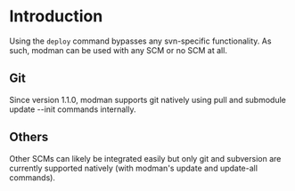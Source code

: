 # Introduction #

Using the `deploy` command bypasses any svn-specific functionality. As such, modman can be used with any SCM or no SCM at all.

## Git ##

Since version 1.1.0, modman supports git natively using pull and submodule update --init commands internally.

## Others ##

Other SCMs can likely be integrated easily but only git and subversion are currently supported natively (with modman's update and update-all commands).